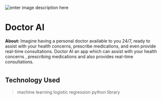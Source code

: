 ![enter image description here](https://cdndailyexcelsior.b-cdn.net/wp-content/uploads/2018/09/Artificial-Intelligence.jpg)

# Doctor AI
**About:**
Imagine having a personal doctor available to you 24/7, ready to assist with your health concerns, prescribe medications, and even provide real-time consultations.
Doctor AI an app which can assist with your health concerns , prescribing medications and also provides real-time consultations.
#
## Technology Used
>machine learning
>logistic regression
>python library
